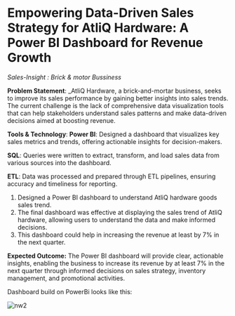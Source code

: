 # Empowering Data-Driven Sales Strategy for AtliQ Hardware: A Power BI Dashboard for Revenue Growth
_Sales-Insight : Brick & motor Bussiness_

**Problem Statement**: _AtliQ Hardware, a brick-and-mortar business, seeks to improve its sales performance by gaining better insights into sales trends. The current challenge is the lack of comprehensive data visualization tools that can help stakeholders understand sales patterns and make data-driven decisions aimed at boosting revenue.

**Tools & Technology**: 
**Power BI**: Designed a dashboard that visualizes key sales metrics and trends, offering actionable insights for decision-makers.

**SQL**: Queries were written to extract, transform, and load sales data from various sources into the dashboard.

**ETL**: Data was processed and prepared through ETL pipelines, ensuring accuracy and timeliness for reporting.

1. Designed a Power BI dashboard to understand AtliQ hardware goods sales trend.
2. The final dashboard was effective at displaying the sales trend of AtliQ hardware, allowing users to understand the data and make informed decisions.
3. This dashboard could help in increasing the revenue at least by 7% in the next quarter.

**Expected Outcome:**
The Power BI dashboard will provide clear, actionable insights, enabling the business to increase its revenue by at least 7% in the next quarter through informed decisions on sales strategy, inventory management, and promotional activities.

Dashboard build on PowerBi looks like this:


![nw2](https://github.com/user-attachments/assets/f7e9ec7b-b458-4f78-aeb0-1585abccbcd7)





